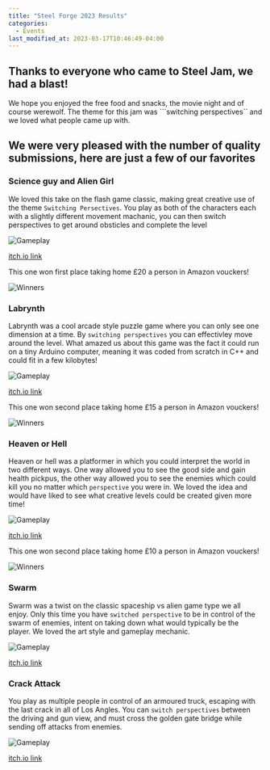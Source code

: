 ```yaml
---
title: "Steel Forge 2023 Results"
categories:
  - Events
last_modified_at: 2023-03-17T10:46:49-04:00
---
```


## Thanks to everyone who came to Steel Jam, we had a blast!
We hope you enjoyed the free food and snacks, the movie night and of course werewolf. The theme for this jam was ```switching perspectives`` and we loved what people came up with.
## We were very pleased with the number of quality submissions, here are just a few of our favorites

### Science guy and Alien Girl
We loved this take on the flash game classic, making great creative use of the theme ```Switching Persectives```. 
You play as both of the characters each with a slightly different movement machanic, you can then switch perspectives to get around obsticles and complete the level

![Gameplay](https://shefgamedevsoc.github.io/assets/images/SJ23/1.jpg)

[itch.io link](https://itch.io/jam/steel-jam-2023/rate/2388242)


This one won first place taking home £20 a person in Amazon vouckers!

![Winners](https://shefgamedevsoc.github.io/assets/images/SJ23/W1.jpg)

### Labrynth
Labrynth was a cool arcade style puzzle game where you can only see one dimension at a time. By ```switching perspectives``` you can effectivley move around the level. What amazed us about this game was the fact it could run on a tiny Arduino computer, meaning it was coded from scratch in C++ and could fit in a few kilobytes!

![Gameplay](https://shefgamedevsoc.github.io/assets/images/SJ23/2.jpg)

[itch.io link](https://itch.io/jam/steel-jam-2023/rate/2388198)

This one won second place taking home £15 a person in Amazon vouckers!

![Winners](https://shefgamedevsoc.github.io/assets/images/SJ23/W2.jpg)

### Heaven or Hell
Heaven or hell was a platformer in which you could interpret the world in two different ways. One way allowed you to see the good side and gain health pickpus, the other way allowed you to see the enemies which could kill you no matter which ```perspective``` you were in. We loved the idea and would have liked to see what creative levels could be created given more time!

![Gameplay](https://shefgamedevsoc.github.io/assets/images/SJ23/3.jpg)

[itch.io link](https://itch.io/jam/steel-jam-2023/rate/2388023)

This one won second place taking home £10 a person in Amazon vouckers!

![Winners](https://shefgamedevsoc.github.io/assets/images/SJ23/W3.jpg)

### Swarm
Swarm was a twist on the classic spaceship vs alien game type we all enjoy. Only this time you have ```switched perspective``` to be in control of the swarm of enemies, intent on taking down what would typically be the player. We loved the art style and gameplay mechanic.

![Gameplay](https://shefgamedevsoc.github.io/assets/images/SJ23/4.jpg)

[itch.io link](https://itch.io/jam/steel-jam-2023/rate/2388082) 

### Crack Attack
You play as multiple people in control of an armoured truck, escaping with the last crack in all of Los Angles. You can ```switch perspectives``` between the driving and gun view, and must cross the golden gate bridge while sending off attacks from enemies.

![Gameplay](https://shefgamedevsoc.github.io/assets/images/SJ23/5.jpg)

[itch.io link](https://itch.io/jam/steel-jam-2023/rate/2388248)